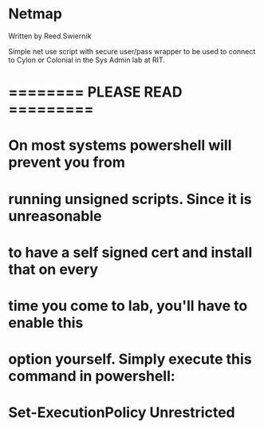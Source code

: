 Netmap
======
Written by Reed Swiernik

Simple net use script with secure user/pass wrapper to be used to connect to Cylon or Colonial in the Sys Admin lab at RIT.


# ======== PLEASE READ =========
# On most systems powershell will prevent you from
# running unsigned scripts. Since it is unreasonable
# to have a self signed cert and install that on every
# time you come to lab, you'll have to enable this
# option yourself. Simply execute this command in powershell:
# Set-ExecutionPolicy Unrestricted
